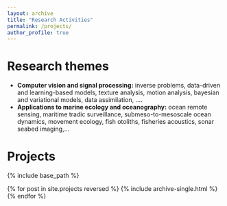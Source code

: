 ```yaml
---
layout: archive
title: "Research Activities"
permalink: /projects/
author_profile: true
---
```


Research themes
======
* **Computer vision and signal processing:** inverse problems, data-driven and learning-based models, texture analysis, motion analysis, bayesian and variational models, data assimilation, ....
* **Applications to marine ecology and oceanography:** ocean remote sensing, maritime tradic surveillance, submeso-to-mesoscale ocean dynamics, movement ecology, fish otoliths, fisheries acoustics, sonar seabed imaging,...

Projects
======
{% include base_path %}

{% for post in site.projects reversed %}
  {% include archive-single.html %}
{% endfor %}

